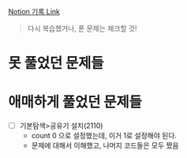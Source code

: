 [Notion 기록 Link](https://jnam.notion.site/3a57997df12848f093fb434e7fef4c4c)

> 다시 복습했거나, 푼 문제는 체크할 것!

# 못 풀었던 문제들

# 애매하게 풀었던 문제들

- [ ] 기본탐색>공유기 설치(2110)
    - count 0 으로 설정했는데, 이거 1로 설정해야 된다.
    - 문제에 대해서 이해했고, 나머지 코드들은 모두 짰음
